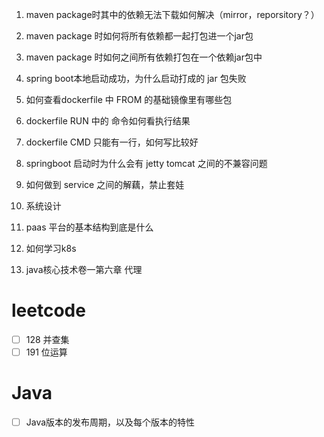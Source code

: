 1. maven package时其中的依赖无法下载如何解决（mirror，reporsitory？）

2. maven package 时如何将所有依赖都一起打包进一个jar包
3. maven package 时如何之间所有依赖打包在一个依赖jar包中
4. spring boot本地启动成功，为什么启动打成的 jar 包失败
5. 如何查看dockerfile 中 FROM 的基础镜像里有哪些包
6. dockerfile RUN 中的 命令如何看执行结果
7. dockerfile CMD 只能有一行，如何写比较好
8. springboot 启动时为什么会有 jetty tomcat 之间的不兼容问题
9. 如何做到 service 之间的解藕，禁止套娃
10. 系统设计
11. paas 平台的基本结构到底是什么
12. 如何学习k8s
13. java核心技术卷一第六章 代理

# leetcode
- [ ] 128 并查集
- [ ] 191 位运算

# Java
-  [ ] Java版本的发布周期，以及每个版本的特性
